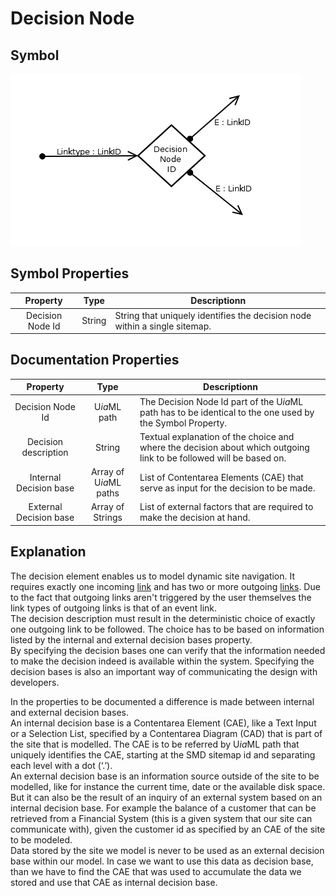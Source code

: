 # Decision Node

## Symbol
![image](smd-decision-node.png)

## Symbol Properties

| Property | Type | Descriptionn|
|:----------:|:------:|-------------|
| Decision Node Id | String | String that uniquely identifies the decision node within a single sitemap. |

## Documentation Properties
| Property | Type | Descriptionn|
|:----------:|:------:|-------------|
| Decision Node Id | U*ia*ML path | The Decision Node Id part of the U*ia*ML path has to be identical to the one used by the Symbol Property. |
| Decision description | String | Textual explanation of the choice and where the decision about which outgoing link to be followed will be based on. |
| Internal Decision base | Array of U*ia*ML paths | List of Contentarea Elements (CAE) that serve as input for the decision to be made. |
| External Decision base | Array of Strings | List of external factors that are required to make the decision at hand. |

## Explanation
The decision element enables us to model dynamic site navigation. It requires exactly one incoming [link](../smd-link.README.md) and has two or more outgoing [links](../smd-link/README.md). Due to the fact that outgoing links aren't triggered by the user themselves the link types of outgoing links is that of an event link.<br>
The decision description must result in the deterministic choice of exactly one outgoing link to be followed. The choice has to be based on information listed by the internal and external decision bases property.<br>
By specifying the decision bases one can verify that the information needed to make the decision indeed is available within the system. Specifying the decision bases is also an important way of communicating the design with developers.

In the properties to be documented a difference is made between internal and external decision bases.<br>
An internal decision base is a Contentarea Element (CAE), like a Text Input or a Selection List, specified by a Contentarea Diagram (CAD) that is part of the site that is modelled. 
The CAE is to be referred by U*ia*ML path that uniquely identifies the CAE, starting at the SMD sitemap id and separating each level with a dot (‘.’).<br>
An external decision base is an information source outside of the site to be modelled, like for instance the current time, date or the available disk space. But it can also be the result of an inquiry of an external system based on an internal decision base. For example the balance of a customer that can be retrieved from a Financial System (this is a given system that our site can communicate with), given the customer id as specified by an CAE of the site to be modeled.<br>
Data stored by the site we model is never to be used as an external decision base within our model. In case we want to use this data as decision base, than we have to find the CAE that was used to accumulate the data we stored and use that CAE as internal decision base.